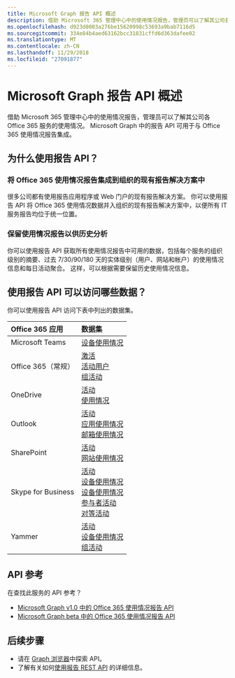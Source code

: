 ```yaml
---
title: Microsoft Graph 报告 API 概述
description: 借助 Microsoft 365 管理中心中的使用情况报告，管理员可以了解其公司各 Office 365 服务的使用情况。 Microsoft Graph 中的报告 API 可用于与 Office 365 使用情况报告集成。
ms.openlocfilehash: d923d0003a276be15620998c53693a9bab7116d5
ms.sourcegitcommit: 334e84b4aed63162bcc31831cffd6d363dafee02
ms.translationtype: MT
ms.contentlocale: zh-CN
ms.lasthandoff: 11/29/2018
ms.locfileid: "27091877"
---
```

# <a name="microsoft-graph-reports-api-overview"></a>Microsoft Graph 报告 API 概述

借助 Microsoft 365 管理中心中的使用情况报告，管理员可以了解其公司各 Office 365 服务的使用情况。 Microsoft Graph 中的报告 API 可用于与 Office 365 使用情况报告集成。

## <a name="why-use-the-reports-api"></a>为什么使用报告 API？

### <a name="integrate-office-365-usage-reporting-into-your-organizations-existing-reporting-solution"></a>将 Office 365 使用情况报告集成到组织的现有报告解决方案中
很多公司都有使用报告应用程序或 Web 门户的现有报告解决方案。 你可以使用报告 API 将 Office 365 使用情况数据并入组织的现有报告解决方案中，以便所有 IT 服务报告均位于统一位置。  

### <a name="retain-usage-reports-for-historical-analysis"></a>保留使用情况报告以供历史分析
你可以使用报告 API 获取所有使用情况报告中可用的数据，包括每个服务的组织级别的摘要、过去 7/30/90/180 天的实体级别（用户、网站和帐户）的使用情况信息和每日活动聚合。 这样，可以根据需要保留历史使用情况信息。

## <a name="what-data-can-i-access-by-using-the-reports-api"></a>使用报告 API 可以访问哪些数据？

你可以使用报告 API 访问下表中列出的数据集。

|Office 365 应用|数据集|
|:--------|:--------|
|Microsoft Teams|[设备使用情况](/graph/api/resources/microsoft-teams-device-usage-reports?view=graph-rest-1.0)<br/>|[用户活动](/graph/api/resources/microsoft-teams-user-activity-reports?view=graph-rest-1.0)|
|Office 365（常规） |[激活](/graph/api/resources/office-365-activations-reports?view=graph-rest-1.0)<br/>[活动用户](/graph/api/resources/office-365-active-users-reports?view=graph-rest-1.0)<br/>[组活动](/graph/api/resources/office-365-groups-activity-reports?view=graph-rest-1.0)|
|OneDrive |[活动](/graph/api/resources/onedrive-activity-reports?view=graph-rest-1.0)<br/>[使用情况](/graph/api/resources/onedrive-usage-reports?view=graph-rest-1.0)|
|Outlook|[活动](/graph/api/resources/email-activity-reports?view=graph-rest-1.0)<br/>[应用使用情况](/graph/api/resources/email-app-usage-reports?view=graph-rest-1.0)<br/>[邮箱使用情况](/graph/api/resources/mailbox-usage-reports?view=graph-rest-1.0)|
|SharePoint |[活动](/graph/api/resources/sharepoint-activity-reports?view=graph-rest-1.0)<br/>[网站使用情况](/graph/api/resources/sharepoint-site-usage-reports?view=graph-rest-1.0)|
|Skype for Business |[活动](/graph/api/resources/skype-for-business-activity-reports?view=graph-rest-1.0)<br/>[设备使用情况](/graph/api/resources/skype-for-business-device-usage-reports?view=graph-rest-1.0)<br/>[设备使用情况](/graph/api/resources/skype-for-business-device-usage-reports?view=graph-rest-1.0)<br/>[参与者活动](/graph/api/resources/skype-for-business-participant-activity-reports?view=graph-rest-1.0)<br/>[对等活动](/graph/api/resources/skype-for-business-peer-to-peer-activity?view=graph-rest-1.0)|
|Yammer |[活动](/graph/api/resources/yammer-activity-reports?view=graph-rest-1.0)<br/>[设备使用情况](/graph/api/resources/yammer-device-usage-reports?view=graph-rest-1.0)<br/>[组活动](/graph/api/resources/yammer-groups-activity-reports?view=graph-rest-1.0)|

## <a name="api-reference"></a>API 参考
在查找此服务的 API 参考？

- [Microsoft Graph v1.0 中的 Office 365 使用情况报告 API](/graph/api/resources/report?view=graph-rest-1.0)
- [Microsoft Graph beta 中的 Office 365 使用情况报告 API](/graph/api/resources/report?view=graph-rest-beta)

## <a name="next-steps"></a>后续步骤

* 请在 [Graph 浏览器](https://developer.microsoft.com/graph/graph-explorer)中探索 API。
* 了解有关如何[使用报告 REST API](/graph/api/resources/report?view=graph-rest-1.0) 的详细信息。
